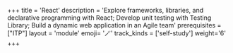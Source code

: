 +++
title = 'React'
description = 'Explore frameworks, libraries, and declarative programming with React; Develop unit testing with Testing Library; Build a dynamic web application in an Agile team'
prerequisites = ["ITP"]
layout = 'module'
emoji= '🪄'
track_kinds = ['self-study']
weight='6'
+++
